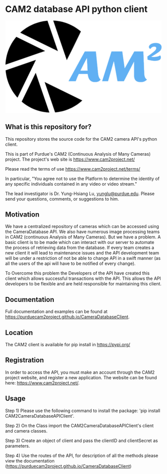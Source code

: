 # CAM2 database API python client 
![Alt text](CAM2_logo.jpg? "Title")
## What is this repository for?
This repository stores the source code for the CAM2 camera API's python client.

This is part of Purdue's CAM2 (Continuous Analysis of Many Cameras) project. The project's web site is https://www.cam2project.net/

Please read the terms of use https://www.cam2project.net/terms/

In particular, "You agree not to use the Platform to determine the identity of any specific individuals contained in any video or video stream."

The lead investigator is Dr. Yung-Hsiang Lu, yunglu@purdue.edu. Please send your questions, comments, or suggestions to him.

## Motivation
We have a centralized repository of cameras which can be accessed using the CameraDatabase API. We also have numerous image processing teams in CAM2 (continuous Analysis of Many Cameras). But we have a problem. 
A basic client is to be made which can interact with our server to automate the process of retrieving data from the database. If every team creates a new client it will lead to maintenance issues and the API development team 
will be under a restriction of not be able to change API in a swift manner (as all the users of the api will have to be notified of every change).

To  Overcome this problem the Developers of the API have created this client which allows successful transactions with the API. This allows the API developers to be flexible and are held 
responsible for maintaining this client.

## Documentation
Full documentation and examples can be found at https://purduecam2project.github.io/CameraDatabaseClient.

## Location
The CAM2 client is available for pip install in https://pypi.org/

## Registration
In order to access the API, you must make an account through the CAM2 project website, and register a new application. The website can be found here: https://www.cam2project.net/.

## Usage
Step 1) Please use the following command to install the package: 'pip install CAM2CameraDatabaseAPIClient'.

Step 2) On the Class import the CAM2CameraDatabaseAPIClient's  client and camera classes. 

Step 3) Create an object of client and pass the  clientID  and clientSecret as parameters.

Step 4) Use the routes of the API, for description of all the methods please view the documentation (https://purduecam2project.github.io/CameraDatabaseClient)
